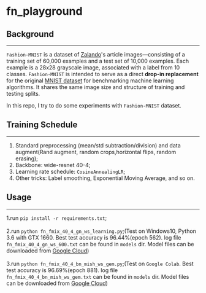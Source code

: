 # fn_playground

## Background
-----
`Fashion-MNIST` is a dataset of [Zalando](https://jobs.zalando.com/tech/)'s article images—consisting of a training set of 60,000 examples and a test set of 10,000 examples. Each example is a 28x28 grayscale image, associated with a label from 10 classes.  `Fashion-MNIST` is intended to serve as a direct **drop-in replacement** for the original [MNIST dataset](http://yann.lecun.com/exdb/mnist/) for benchmarking machine learning algorithms. It shares the same image size and structure of training and testing splits.

In this repo, I try to do some experiments with `Fashion-MNIST` dataset.
## Training Schedule
-----
1.  Standard preprocessing (mean/std subtraction/division) and data augment(Rand augment, random crops,horizontal flips, random erasing);
2.  Backbone: wide-resnet 40-4;
3.  Learning rate schedule: `CosineAnnealingLR`;
4.  Other tricks: Label smoothing, Exponential Moving Average, and so on.
## Usage
-----

1.run ```pip install -r requirements.txt```;<br><br>
2.run ```python fn_fmix_40_4_gn_ws_learning.py```;(Test on Windows10, Python 3.6 with GTX 1660. Best test accuracy is 96.44%(epoch 562). log file `fn_fmix_40_4_gn_ws_600.txt` can be found in `models` dir. Model files can be downloaded from [Google Cloud](https://drive.google.com/drive/folders/1_JaYkBC-7KmewVHy5XFPzmJ0YnKziRIF?usp=sharing))<br><br>
3.run ```python fn_fmix_40_4_bn_mish_ws_gem.py```;(Test on `Google Colab`. Best test accuracy is 96.69%(epoch 881). log file `fn_fmix_40_4_bn_mish_ws_gem.txt` can be found in `models` dir. Model files can be downloaded from [Google Cloud](https://drive.google.com/drive/folders/1a6ZChTZJERsJp98mWy37kTHhRGOgT0mO?usp=sharing))<br><br>
